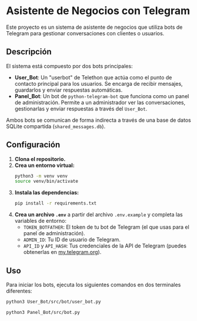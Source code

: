 # Asistente de Negocios con Telegram

Este proyecto es un sistema de asistente de negocios que utiliza bots de Telegram para gestionar conversaciones con clientes o usuarios.

## Descripción

El sistema está compuesto por dos bots principales:

- **User_Bot**: Un "userbot" de Telethon que actúa como el punto de contacto principal para los usuarios. Se encarga de recibir mensajes, guardarlos y enviar respuestas automáticas.
- **Panel_Bot**: Un bot de `python-telegram-bot` que funciona como un panel de administración. Permite a un administrador ver las conversaciones, gestionarlas y enviar respuestas a través del `User_Bot`.

Ambos bots se comunican de forma indirecta a través de una base de datos SQLite compartida (`shared_messages.db`).

## Configuración

1.  **Clona el repositorio.**
2.  **Crea un entorno virtual:**
    ```bash
    python3 -m venv venv
    source venv/bin/activate
    ```
3.  **Instala las dependencias:**
    ```bash
    pip install -r requirements.txt
    ```
4.  **Crea un archivo `.env`** a partir del archivo `.env.example` y completa las variables de entorno:
    - `TOKEN_BOTFATHER`: El token de tu bot de Telegram (el que usas para el panel de administración).
    - `ADMIN_ID`: Tu ID de usuario de Telegram.
    - `API_ID` y `API_HASH`: Tus credenciales de la API de Telegram (puedes obtenerlas en [my.telegram.org](https://my.telegram.org)).

## Uso

Para iniciar los bots, ejecuta los siguientes comandos en dos terminales diferentes:

```bash
python3 User_Bot/src/bot/user_bot.py
```

```bash
python3 Panel_Bot/src/bot.py
```
